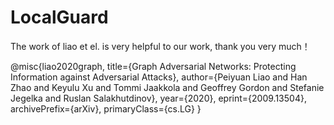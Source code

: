 # LocalGuard
The work of liao et el. is very helpful to our work, thank you very much！

@misc{liao2020graph,
      title={Graph Adversarial Networks: Protecting Information against Adversarial Attacks}, 
      author={Peiyuan Liao and Han Zhao and Keyulu Xu and Tommi Jaakkola and Geoffrey Gordon and Stefanie Jegelka and Ruslan Salakhutdinov},
      year={2020},
      eprint={2009.13504},
      archivePrefix={arXiv},
      primaryClass={cs.LG}
}
